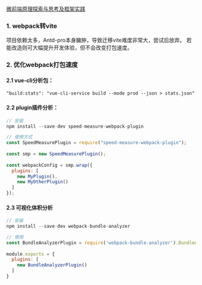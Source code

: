 <!--
 * @Author: ShawnPhang
 * @Date: 2021-12-21 15:04:45
 * @Description:  
 * @LastEditors: ShawnPhang
 * @LastEditTime: 2022-05-17 11:23:53
 * @site: book.palxp.com / blog.palxp.com
-->

[微前端原理探索与思考及框架实践](http://blog.palxp.com/2022/04/24/%E5%BE%AE%E5%89%8D%E7%AB%AF%E6%8E%A2%E7%B4%A2/)

### 1. webpack转vite

项目依赖太多，Antd-pro本身臃肿，导致迁移vite难度非常大，尝试后放弃。
若能改造则可大幅提升开发体验，但不会改变打包速度。

### 2. 优化webpack打包速度

#### 2.1 vue-cli分析包：

`"build:stats": "vue-cli-service build --mode prod --json > stats.json"`

#### 2.2 plugin插件分析：
```js
// 安装
npm install --save-dev speed-measure-webpack-plugin

// 使用方式
const SpeedMeasurePlugin = require("speed-measure-webpack-plugin");
 
const smp = new SpeedMeasurePlugin();
 
const webpackConfig = smp.wrap({
  plugins: [
    new MyPlugin(),
    new MyOtherPlugin()
  ]
});
```

#### 2.3 可视化体积分析
```js
// 安装
npm install --save-dev webpack-bundle-analyzer

// 使用
const BundleAnalyzerPlugin = require('webpack-bundle-analyzer').BundleAnalyzerPlugin;
 
module.exports = {
  plugins: [
    new BundleAnalyzerPlugin()
  ]
}
```